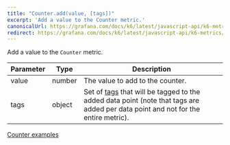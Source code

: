 ```yaml
---
title: "Counter.add(value, [tags])"
excerpt: 'Add a value to the Counter metric.'
canonicalUrl: https://grafana.com/docs/k6/latest/javascript-api/k6-metrics/counter/counter-add/
redirect: https://grafana.com/docs/k6/latest/javascript-api/k6-metrics/counter/counter-add/
---
```


Add a value to the `Counter` metric.

| Parameter | Type     | Description                                                                                                                                                                                                                                                                |
| --------- | -------- | -------------------------------------------------------------------------------------------------------------------------------------------------------------------------------------------------------------------------------------------------------------------------- |
| value     | number   | The value to add to the counter.                                                                                                                                                                                                                                           |
| tags      | object   | Set of [tags](/using-k6/tags-and-groups) that will be tagged to the added data point (note that tags are added per data point and not for the entire metric).                                                                                                         |


[Counter examples](/javascript-api/k6-metrics/counter#examples)
